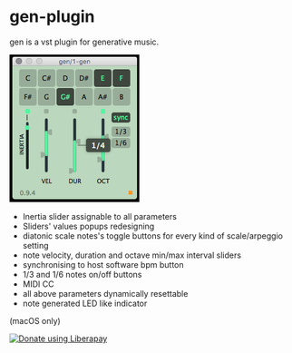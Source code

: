 # gen-plugin
gen is a vst plugin for generative music.

![gen's UI](https://github.com/pd3v/gen-plugin/blob/master/gen%200.9.4%20UI.png)

- Inertia slider assignable to all parameters
- Sliders' values popups redesigning
- diatonic scale notes's toggle buttons for every kind of scale/arpeggio setting
- note velocity, duration and octave min/max interval sliders
- synchronising to host software bpm button
- 1/3 and 1/6 notes on/off buttons
- MIDI CC
- all above parameters dynamically resettable
- note generated LED like indicator 

(macOS only)

<noscript><a href="https://liberapay.com/pd3v/donate"><img alt="Donate using Liberapay" src="https://liberapay.com/assets/widgets/donate.svg"></a></noscript>

